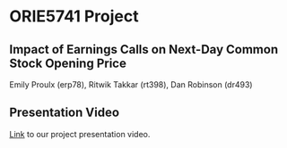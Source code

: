 # ORIE5741 Project
## Impact of Earnings Calls on Next-Day Common Stock Opening Price
Emily Proulx (erp78), Ritwik Takkar (rt398), Dan Robinson (dr493)

## Presentation Video
[Link](INSERT) to our project presentation video.
